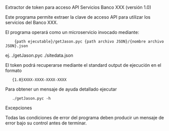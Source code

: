 Extractor de token para acceso API Servicios Banco XXX (versión 1.0)

Este programa permite extraer la clave de acceso API para utilizar los servicios del 
Banco XXX.

El programa operará como un microservicio invocado mediante:

        {path ejecutable}/getJason.pyc {path archivo JSON}/{nombre archivo JSON}.json

ej.
        ./getJason.pyc ./sitedata.json

El token podrá recuperarse mediante el standard output de ejecución en el formato

       {1.0}XXXX-XXXX-XXXX-XXXX

Para obtener un mensaje de ayuda detallado ejecutar

       ./getJason.pyc -h

Excepciones

Todas las condiciones de error del programa deben producir un mensaje de error bajo su control antes de
terminar.
